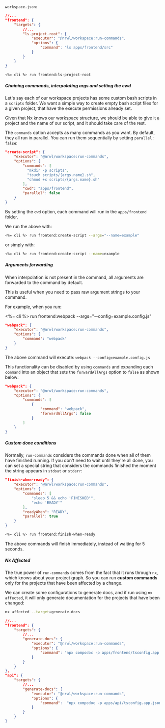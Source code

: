 `workspace.json`:

```json
//...
"frontend": {
    "targets": {
        //...
        "ls-project-root": {
            "executor": "@nrwl/workspace:run-commands",
            "options": {
                "command": "ls apps/frontend/src"
            }
        }
    }
}
```

```bash
<%= cli %> run frontend:ls-project-root
```

##### Chaining commands, interpolating args and setting the cwd

Let's say each of our workspace projects has some custom bash scripts in a `scripts` folder.
We want a simple way to create empty bash script files for a given project, that have the execute permissions already set.

Given that Nx knows our workspace structure, we should be able to give it a project and the name of our script, and it should take care of the rest.

The `commands` option accepts as many commands as you want. By default, they all run in parallel.
You can run them sequentially by setting `parallel: false`:

```json
"create-script": {
    "executor": "@nrwl/workspace:run-commands",
    "options": {
        "commands": [
          "mkdir -p scripts",
          "touch scripts/{args.name}.sh",
          "chmod +x scripts/{args.name}.sh"
        ],
        "cwd": "apps/frontend",
        "parallel": false
    }
}
```

By setting the `cwd` option, each command will run in the `apps/frontend` folder.

We run the above with:

```bash
<%= cli %> run frontend:create-script --args="--name=example"
```

or simply with:

```bash
<%= cli %> run frontend:create-script --name=example
```

##### Arguments forwarding

When interpolation is not present in the command, all arguments are forwarded to the command by default.

This is useful when you need to pass raw argument strings to your command.

For example, when you run:

<%= cli %> run frontend:webpack --args="--config=example.config.js"

```json
"webpack": {
    "executor": "@nrwl/workspace:run-commands",
    "options": {
        "command": "webpack"
    }
}
```

The above command will execute: `webpack --config=example.config.js`

This functionality can be disabled by using `commands` and expanding each `command` into an object
that sets the `forwardAllArgs` option to `false` as shown below:

```json
"webpack": {
    "executor": "@nrwl/workspace:run-commands",
    "options": {
        "commands": [
            {
                "command": "webpack",
                "forwardAllArgs": false
            }
        ]
    }
}
```

##### Custom **done** conditions

Normally, `run-commands` considers the commands done when all of them have finished running. If you don't need to wait until they're all done, you can set a special string that considers the commands finished the moment the string appears in `stdout` or `stderr`:

```json
"finish-when-ready": {
    "executor": "@nrwl/workspace:run-commands",
    "options": {
        "commands": [
            "sleep 5 && echo 'FINISHED'",
            "echo 'READY'"
        ],
        "readyWhen": "READY",
        "parallel": true
    }
}
```

```bash
<%= cli %> run frontend:finish-when-ready
```

The above commands will finish immediately, instead of waiting for 5 seconds.

##### Nx Affected

The true power of `run-commands` comes from the fact that it runs through `nx`, which knows about your project graph. So you can run **custom commands** only for the projects that have been affected by a change.

We can create some configurations to generate docs, and if run using `nx affected`, it will only generate documentation for the projects that have been changed:

```bash
nx affected --target=generate-docs
```

```json
//...
"frontend": {
    "targets": {
        //...
        "generate-docs": {
            "executor": "@nrwl/workspace:run-commands",
            "options": {
                "command": "npx compodoc -p apps/frontend/tsconfig.app.json"
            }
        }
    }
},
"api": {
    "targets": {
        //...
        "generate-docs": {
            "executor": "@nrwl/workspace:run-commands",
            "options": {
                "command":  "npx compodoc -p apps/api/tsconfig.app.json"
            }
        }
    }
}
```
